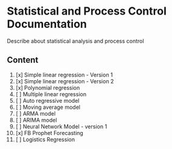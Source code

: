 # Statistical and Process Control Documentation
Describe about statistical analysis and process control

## Content
1. [x] Simple linear regression - Version 1
2. [x] Simple linear regression - Version 2
3. [x] Polynomial regression
4. [ ] Multiple linear regression
5. [ ] Auto regressive model
6. [ ] Moving average model
7. [ ] ARMA model
8. [ ] ARIMA model
9. [ ] Neural Network Model - version 1
10. [x] FB Prophet Forecasting
11. [ ] Logistics Regression

